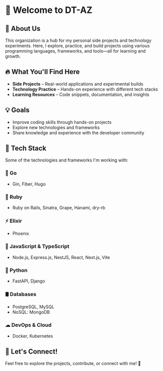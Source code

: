 # 🚀 Welcome to DT-AZ 

## 🌟 About Us  
This organization is a hub for my personal side projects and technology experiments. Here, I explore, practice, and build projects using various programming languages, frameworks, and tools—all for learning and growth.  

## 🔥 What You'll Find Here  
- **Side Projects** – Real-world applications and experimental builds  
- **Technology Practice** – Hands-on experience with different tech stacks  
- **Learning Resources** – Code snippets, documentation, and insights  

## 💡 Goals  
- Improve coding skills through hands-on projects  
- Explore new technologies and frameworks  
- Share knowledge and experience with the developer community  

## 🚀 Tech Stack  
Some of the technologies and frameworks I'm working with:  

### 🐹 Go  
- Gin, Fiber, Hugo  

### 💎 Ruby  
- Ruby on Rails, Sinatra, Grape, Hanami, dry-rb  

### ⚡ Elixir  
- Phoenix  

### 📜 JavaScript & TypeScript  
- Node.js, Express.js, NestJS, React, Next.js, Vite  

### 🐍 Python  
- FastAPI, Django  

### 🛢 Databases  
- PostgreSQL, MySQL  
- NoSQL: MongoDB  

### ☁ DevOps & Cloud  
- Docker, Kubernetes  

## 🤝 Let's Connect!  
Feel free to explore the projects, contribute, or connect with me! 🚀  
